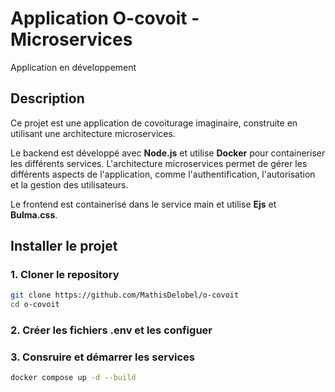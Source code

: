 # Application O-covoit - Microservices

Application en développement

## Description

Ce projet est une application de covoiturage imaginaire, construite en utilisant une architecture microservices. 

Le backend est développé avec **Node.js** et utilise **Docker** pour containeriser les différents services. L'architecture microservices permet de gérer les différents aspects de l'application, comme l'authentification, l'autorisation et la gestion des utilisateurs.

Le frontend est containerisé dans le service main et utilise **Ejs** et **Bulma.css**.

## Installer le projet

### 1. Cloner le repository
```bash
git clone https://github.com/MathisDelobel/o-covoit
cd o-covoit
```

### 2. Créer les fichiers .env et les configuer

### 3. Consruire et démarrer les services
```bash
docker compose up -d --build
```
